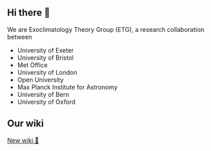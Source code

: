 ## Hi there 👋

We are Exoclimatology Theory Group (ETG), a research collaboration between
- University of Exeter
- University of Bristol
- Met Office
- University of London
- Open University
- Max Planck Institute for Astronomy
- University of Bern
- University of Oxford

## Our wiki

[New wiki 🚧](https://github.com/exoclim/lib/wiki)
